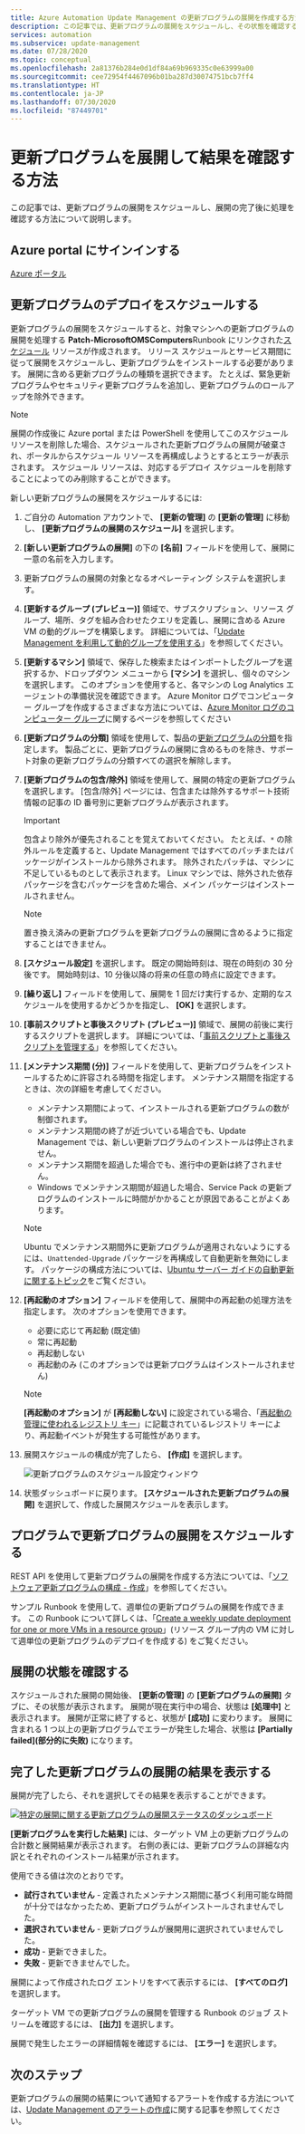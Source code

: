 ```yaml
---
title: Azure Automation Update Management の更新プログラムの展開を作成する方法
description: この記事では、更新プログラムの展開をスケジュールし、その状態を確認する方法について説明します。
services: automation
ms.subservice: update-management
ms.date: 07/28/2020
ms.topic: conceptual
ms.openlocfilehash: 2a81376b284e0d1df84a69b969335c0e63999a00
ms.sourcegitcommit: cee72954f4467096b01ba287d30074751bcb7ff4
ms.translationtype: HT
ms.contentlocale: ja-JP
ms.lasthandoff: 07/30/2020
ms.locfileid: "87449701"
---
```

# <a name="how-to-deploy-updates-and-review-results"></a>更新プログラムを展開して結果を確認する方法

この記事では、更新プログラムの展開をスケジュールし、展開の完了後に処理を確認する方法について説明します。

## <a name="sign-in-to-the-azure-portal"></a>Azure portal にサインインする

[Azure ポータル](https://portal.azure.com)

## <a name="schedule-an-update-deployment"></a>更新プログラムのデプロイをスケジュールする

更新プログラムの展開をスケジュールすると、対象マシンへの更新プログラムの展開を処理する **Patch-MicrosoftOMSComputers**Runbook にリンクされた[スケジュール](../shared-resources/schedules.md) リソースが作成されます。 リリース スケジュールとサービス期間に従って展開をスケジュールし、更新プログラムをインストールする必要があります。 展開に含める更新プログラムの種類を選択できます。 たとえば、緊急更新プログラムやセキュリティ更新プログラムを追加し、更新プログラムのロールアップを除外できます。

>[!NOTE]
>展開の作成後に Azure portal または PowerShell を使用してこのスケジュール リソースを削除した場合、スケジュールされた更新プログラムの展開が破棄され、ポータルからスケジュール リソースを再構成しようとするとエラーが表示されます。 スケジュール リソースは、対応するデプロイ スケジュールを削除することによってのみ削除することができます。  

新しい更新プログラムの展開をスケジュールするには:

1. ご自分の Automation アカウントで、 **[更新の管理]** の **[更新の管理]** に移動し、 **[更新プログラムの展開のスケジュール]** を選択します。

2. **[新しい更新プログラムの展開]** の下の **[名前]** フィールドを使用して、展開に一意の名前を入力します。

3. 更新プログラムの展開の対象となるオペレーティング システムを選択します。

4. **[更新するグループ (プレビュー)]** 領域で、サブスクリプション、リソース グループ、場所、タグを組み合わせたクエリを定義し、展開に含める Azure VM の動的グループを構築します。 詳細については、「[Update Management を利用して動的グループを使用する](update-mgmt-groups.md)」を参照してください。

5. **[更新するマシン]** 領域で、保存した検索またはインポートしたグループを選択するか、ドロップダウン メニューから **[マシン]** を選択し、個々のマシンを選択します。 このオプションを使用すると、各マシンの Log Analytics エージェントの準備状況を確認できます。 Azure Monitor ログでコンピューター グループを作成するさまざまな方法については、[Azure Monitor ログのコンピューター グループ](../../azure-monitor/platform/computer-groups.md)に関するページを参照してください

6. **[更新プログラムの分類]** 領域を使用して、製品の[更新プログラムの分類](update-mgmt-view-update-assessments.md#work-with-update-classifications)を指定します。 製品ごとに、更新プログラムの展開に含めるものを除き、サポート対象の更新プログラムの分類すべての選択を解除します。

7. **[更新プログラムの包含/除外]** 領域を使用して、展開の特定の更新プログラムを選択します。 [包含/除外] ページには、包含または除外するサポート技術情報の記事の ID 番号別に更新プログラムが表示されます。
    
   > [!IMPORTANT]
   > 包含より除外が優先されることを覚えておいてください。 たとえば、`*` の除外ルールを定義すると、Update Management ではすべてのパッチまたはパッケージがインストールから除外されます。 除外されたパッチは、マシンに不足しているものとして表示されます。 Linux マシンでは、除外された依存パッケージを含むパッケージを含めた場合、メイン パッケージはインストールされません。

   > [!NOTE]
   > 置き換え済みの更新プログラムを更新プログラムの展開に含めるように指定することはできません。

8. **[スケジュール設定]** を選択します。 既定の開始時刻は、現在の時刻の 30 分後です。 開始時刻は、10 分後以降の将来の任意の時点に設定できます。

9. **[繰り返し]** フィールドを使用して、展開を 1 回だけ実行するか、定期的なスケジュールを使用するかどうかを指定し、 **[OK]** を選択します。

10. **[事前スクリプトと事後スクリプト (プレビュー)]** 領域で、展開の前後に実行するスクリプトを選択します。 詳細については、「[事前スクリプトと事後スクリプトを管理する](update-mgmt-pre-post-scripts.md)」を参照してください。
    
11. **[メンテナンス期間 (分)]** フィールドを使用して、更新プログラムをインストールするために許容される時間を指定します。 メンテナンス期間を指定するときは、次の詳細を考慮してください。

    * メンテナンス期間によって、インストールされる更新プログラムの数が制御されます。
    * メンテナンス期間の終了が近づいている場合でも、Update Management では、新しい更新プログラムのインストールは停止されません。
    * メンテナンス期間を超過した場合でも、進行中の更新は終了されません。
    * Windows でメンテナンス期間が超過した場合、Service Pack の更新プログラムのインストールに時間がかかることが原因であることがよくあります。

    > [!NOTE]
    > Ubuntu でメンテナンス期間外に更新プログラムが適用されないようにするには、`Unattended-Upgrade` パッケージを再構成して自動更新を無効にします。 パッケージの構成方法については、[Ubuntu サーバー ガイドの自動更新に関するトピック](https://help.ubuntu.com/lts/serverguide/automatic-updates.html)をご覧ください。

12. **[再起動のオプション]** フィールドを使用して、展開中の再起動の処理方法を指定します。 次のオプションを使用できます。 
    * 必要に応じて再起動 (既定値)
    * 常に再起動
    * 再起動しない
    * 再起動のみ (このオプションでは更新プログラムはインストールされません)

    > [!NOTE]
    > **[再起動のオプション]** が **[再起動しない]** に設定されている場合、「[再起動の管理に使われるレジストリ キー](/windows/deployment/update/waas-restart#registry-keys-used-to-manage-restart)」に記載されているレジストリ キーにより、再起動イベントが発生する可能性があります。

13. 展開スケジュールの構成が完了したら、 **[作成]** を選択します。

    ![更新プログラムのスケジュール設定ウィンドウ](./media/update-mgmt-deploy-updates/manageupdates-schedule-win.png)

14. 状態ダッシュボードに戻ります。 **[スケジュールされた更新プログラムの展開]** を選択して、作成した展開スケジュールを表示します。

## <a name="schedule-an-update-deployment-programmatically"></a>プログラムで更新プログラムの展開をスケジュールする

REST API を使用して更新プログラムの展開を作成する方法については、「[ソフトウェア更新プログラムの構成 - 作成](/rest/api/automation/softwareupdateconfigurations/create)」を参照してください。

サンプル Runbook を使用して、週単位の更新プログラムの展開を作成できます。 この Runbook について詳しくは、「[Create a weekly update deployment for one or more VMs in a resource group](https://gallery.technet.microsoft.com/scriptcenter/Create-a-weekly-update-2ad359a1)」(リソース グループ内の VM に対して週単位の更新プログラムのデプロイを作成する) をご覧ください。

## <a name="check-deployment-status"></a>展開の状態を確認する

スケジュールされた展開の開始後、 **[更新の管理]** の **[更新プログラムの展開]** タブに、その状態が表示されます。 展開が現在実行中の場合、状態は **[処理中]** と表示されます。 展開が正常に終了すると、状態が **[成功]** に変わります。 展開に含まれる 1 つ以上の更新プログラムでエラーが発生した場合、状態は **[Partially failed]\(部分的に失敗\)** になります。

## <a name="view-results-of-a-completed-update-deployment"></a>完了した更新プログラムの展開の結果を表示する

展開が完了したら、それを選択してその結果を表示することができます。

[![特定の展開に関する更新プログラムの展開ステータスのダッシュボード](./media/update-mgmt-deploy-updates/manageupdates-view-results.png)](./media/update-mgmt-deploy-updates/manageupdates-view-results-expanded.png#lightbox)

**[更新プログラムを実行した結果]** には、ターゲット VM 上の更新プログラムの合計数と展開結果が表示されます。 右側の表には、更新プログラムの詳細な内訳とそれぞれのインストール結果が示されます。

使用できる値は次のとおりです。

* **試行されていません** - 定義されたメンテナンス期間に基づく利用可能な時間が十分ではなかったため、更新プログラムがインストールされませんでした。
* **選択されていません** - 更新プログラムが展開用に選択されていませんでした。
* **成功** - 更新できました。
* **失敗** - 更新できませんでした。

展開によって作成されたログ エントリをすべて表示するには、 **[すべてのログ]** を選択します。

ターゲット VM での更新プログラムの展開を管理する Runbook のジョブ ストリームを確認するには、 **[出力]** を選択します。

展開で発生したエラーの詳細情報を確認するには、 **[エラー]** を選択します。

## <a name="next-steps"></a>次のステップ

更新プログラムの展開の結果について通知するアラートを作成する方法については、[Update Management のアラートの作成](update-mgmt-configure-alerts.md)に関する記事を参照してください。